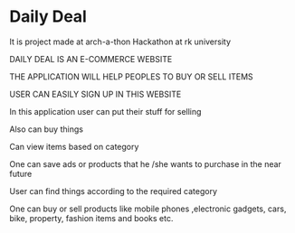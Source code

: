 # Daily Deal

It is project made at arch-a-thon Hackathon at rk university

DAILY DEAL IS AN E-COMMERCE WEBSITE

THE APPLICATION WILL HELP PEOPLES TO BUY OR SELL ITEMS

USER CAN EASILY SIGN UP IN THIS WEBSITE

In this application user can put their stuff for selling 

Also can buy things 

Can view items based on category

One can save ads or products that he /she wants to purchase in the near future

User can find things according to the required category

One can buy or sell products like mobile phones ,electronic gadgets, cars, bike, property, fashion items and books etc.






